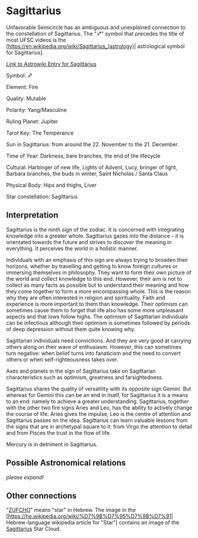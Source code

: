 # Sagittarius

Unfavorable Semicircle has an ambiguous and unexplained connection to
the constellation of Sagittarius. The "♐" symbol that precedes the title
of most UFSC videos is the
\[<https://en.wikipedia.org/wiki/Sagittarius_(astrology)>| astrological symbol for Sagittarius\].

[Link to Astrowiki Entry for Sagittarius](http://wiki.astro.com/astrowiki/en/Sagittarius)

Symbol: ♐

Element: Fire

Quality: Mutable

Polarity: Yang/Masculine

Ruling Planet: Jupiter

Tarot Key: The Temperance

Sun in Sagittarius: from around the 22. November to the 21. December.

Time of Year: Darkness, bare branches, the end of the lifecycle

Cultural: Harbinger of new life, Lights of Advent, Lucy, bringer of
light, Barbara branches, the buds in winter, Saint Nicholas / Santa
Claus

Physical Body: Hips and thighs, Liver

Star constellation: Sagittarius

## Interpretation

Sagittarius is the ninth sign of the zodiac. It is concerned with
integrating knowledge into a greater whole. Sagittarius gazes into the
distance - it is orientated towards the future and strives to discover
the meaning in everything. It perceives the world in a holistic manner.

Individuals with an emphasis of this sign are always trying to broaden
their horizons, whether by travelling and getting to know foreign
cultures or immersing themselves in philosophy. They want to form their
own picture of the world and collect knowledge to this end. However,
their aim is not to collect as many facts as possible but to understand
their meaning and how they come together to form a more encompassing
whole. This is the reason why they are often interested in religion and
spirituality. Faith and experience is more important to them than
knowledge. Their optimism can sometimes cause them to forget that life
also has some more unpleasant aspects and that lows follow highs. The
optimism of Sagittarian individuals can be infectious although their
optimism is sometimes followed by periods of deep depression without
them quite knowing why.

Sagittarian individuals need convictions. And they are very good at
carrying others along on their wave of enthusiasm. However, this can
sometimes turn negative: when belief turns into fanaticism and the need
to convert others or when self-righteousness takes over.

Axes and planets in the sign of Sagittarius take on Sagittarian
characteristics such as optimism, greatness and farsightedness.

Sagittarius shares the quality of versatility with its opposite sign
Gemini. But whereas for Gemini this can be an end in itself, for
Sagittarius it is a means to an end: namely to achieve a greater
understanding. Sagittarius, together with the other two fire signs Aries
and Leo, has the ability to actively change the course of life. Aries
gives the impulse, Leo is the centre of attention and Sagittarius passes
on the idea. Sagittarius can learn valuable lessons from the signs that
are in archetypal square to it: from Virgo the attention to detail and
from Pisces the trust in the flow of life.

Mercury is in detriment in Sagittarius.

## Possible Astronomical relations

*please expand\!*

## Other connections

"[ZUFCHO](ZUFCHO "wikilink")" means "star" in Hebrew. The image in the
\[<https://he.wikipedia.org/wiki/%D7%9B%D7%95%D7%9B%D7%91>|
Hebrew-language wikipedia article for "Star"\] contains an image of the
[Sagittarius](Sagittarius "wikilink") Star Cloud.

